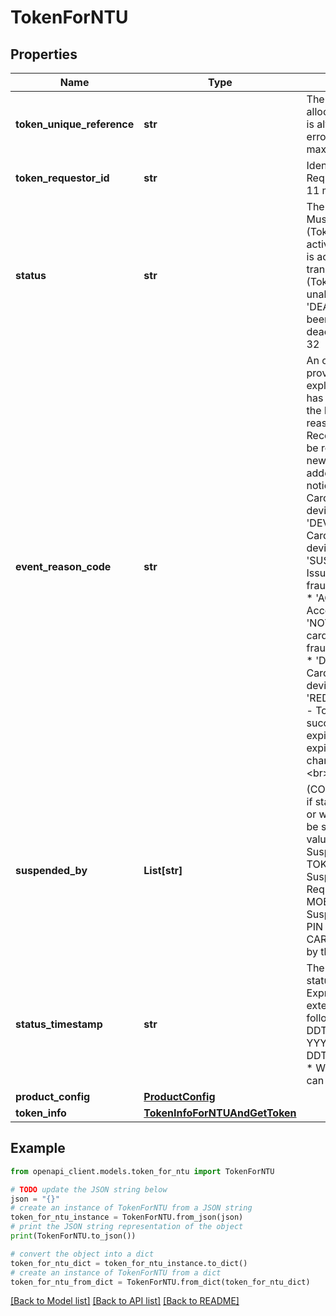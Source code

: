 # TokenForNTU


## Properties

Name | Type | Description | Notes
------------ | ------------- | ------------- | -------------
**token_unique_reference** | **str** | The unique reference allocated to the Token which is always present even if an error occurs. &lt;br&gt; maxLength: 64  | [optional] 
**token_requestor_id** | **str** | Identifies the Token Requestor. &lt;br&gt; minLength: 11 maxLength: 11  | [optional] 
**status** | **str** | The current status of Token. Must be either: * &#39;INACTIVE&#39; (Token has not yet been activated) * &#39;ACTIVE&#39; (Token is active and ready to transact) * &#39;SUSPENDED&#39; (Token is suspended and unable to transact) * &#39;DEACTIVATED&#39; (Token has been permanently deactivated).&lt;br&gt; maxLength: 32  | [optional] 
**event_reason_code** | **str** | An optional Reason Code provided by the Issuer to explain why the token status has changed. Not present if the Issuer has not supplied a reason code. Note: Recommended that Partners be resilient to new values as new reason codes may be added in the future without notice. * &#39;DEVICE_LOST&#39; - Cardholder confirmed token device lost. * &#39;DEVICE_STOLEN&#39; - Cardholder confirmed token device stolen. * &#39;SUSPECTED_FRAUD&#39; -  Issuer or cardholder reported fraudulent token transactions. * &#39;ACCOUNT_CLOSED&#39; - Account closed. * &#39;NOT_FRAUD&#39; - Issuer or cardholder confirmed no fraudulent token transactions. * &#39;DEVICE_FOUND&#39; - Cardholder reported token device found or not stolen. * &#39;REDIGITIZATION_COMPLETE&#39; - Token has been re-digitized successfully with either the expiry date extended or both expiry and token number changed. * &#39;OTHER&#39; -  Other. &lt;br&gt; maxLength: 32  | [optional] 
**suspended_by** | **List[str]** | (CONDITIONAL only supplied if status is SUSPENDED) Who or what caused the Token to be suspended One or more values of:   * ISSUER - Suspended by the Issuer.   * TOKEN_REQUESTOR - Suspended by the Token Requestor   * MOBILE_PIN_LOCKED - Suspended due to the Mobile PIN being locked   * CARDHOLDER - Suspended by the Cardholder &lt;br&gt;  | [optional] 
**status_timestamp** | **str** | The date and time the token status was last updated. Expressed in ISO 8601 extended format as one of the following:   * YYYY-MM-DDThh:mm:ss[.sss]Z   * YYYY-MM-DDThh:mm:ss[.sss]Â±hh:mm   * Where [.sss] is optional and can be 1 to 3 digits. &lt;br&gt;  | [optional] 
**product_config** | [**ProductConfig**](ProductConfig.md) |  | [optional] 
**token_info** | [**TokenInfoForNTUAndGetToken**](TokenInfoForNTUAndGetToken.md) |  | [optional] 

## Example

```python
from openapi_client.models.token_for_ntu import TokenForNTU

# TODO update the JSON string below
json = "{}"
# create an instance of TokenForNTU from a JSON string
token_for_ntu_instance = TokenForNTU.from_json(json)
# print the JSON string representation of the object
print(TokenForNTU.to_json())

# convert the object into a dict
token_for_ntu_dict = token_for_ntu_instance.to_dict()
# create an instance of TokenForNTU from a dict
token_for_ntu_from_dict = TokenForNTU.from_dict(token_for_ntu_dict)
```
[[Back to Model list]](../README.md#documentation-for-models) [[Back to API list]](../README.md#documentation-for-api-endpoints) [[Back to README]](../README.md)


